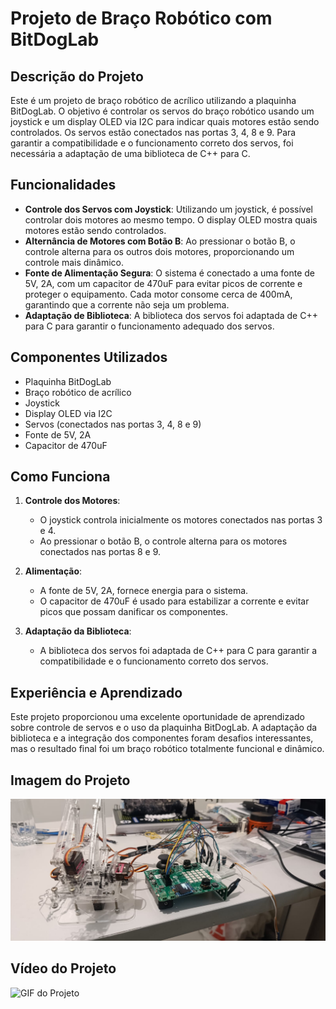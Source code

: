 # Projeto de Braço Robótico com BitDogLab

## Descrição do Projeto

Este é um projeto de braço robótico de acrílico utilizando a plaquinha BitDogLab. O objetivo é controlar os servos do braço robótico usando um joystick e um display OLED via I2C para indicar quais motores estão sendo controlados. Os servos estão conectados nas portas 3, 4, 8 e 9. Para garantir a compatibilidade e o funcionamento correto dos servos, foi necessária a adaptação de uma biblioteca de C++ para C.

## Funcionalidades

- **Controle dos Servos com Joystick**: Utilizando um joystick, é possível controlar dois motores ao mesmo tempo. O display OLED mostra quais motores estão sendo controlados.
- **Alternância de Motores com Botão B**: Ao pressionar o botão B, o controle alterna para os outros dois motores, proporcionando um controle mais dinâmico.
- **Fonte de Alimentação Segura**: O sistema é conectado a uma fonte de 5V, 2A, com um capacitor de 470uF para evitar picos de corrente e proteger o equipamento. Cada motor consome cerca de 400mA, garantindo que a corrente não seja um problema.
- **Adaptação de Biblioteca**: A biblioteca dos servos foi adaptada de C++ para C para garantir o funcionamento adequado dos servos.

## Componentes Utilizados

- Plaquinha BitDogLab
- Braço robótico de acrílico
- Joystick
- Display OLED via I2C
- Servos (conectados nas portas 3, 4, 8 e 9)
- Fonte de 5V, 2A
- Capacitor de 470uF

## Como Funciona

1. **Controle dos Motores**:
   - O joystick controla inicialmente os motores conectados nas portas 3 e 4.
   - Ao pressionar o botão B, o controle alterna para os motores conectados nas portas 8 e 9.

2. **Alimentação**:
   - A fonte de 5V, 2A, fornece energia para o sistema.
   - O capacitor de 470uF é usado para estabilizar a corrente e evitar picos que possam danificar os componentes.

3. **Adaptação da Biblioteca**:
   - A biblioteca dos servos foi adaptada de C++ para C para garantir a compatibilidade e o funcionamento correto dos servos.

## Experiência e Aprendizado

Este projeto proporcionou uma excelente oportunidade de aprendizado sobre controle de servos e o uso da plaquinha BitDogLab. A adaptação da biblioteca e a integração dos componentes foram desafios interessantes, mas o resultado final foi um braço robótico totalmente funcional e dinâmico.

## Imagem do Projeto

![Braço Robótico](img/i2.jpg)

## Vídeo do Projeto

![GIF do Projeto](gif/v2.gif)
